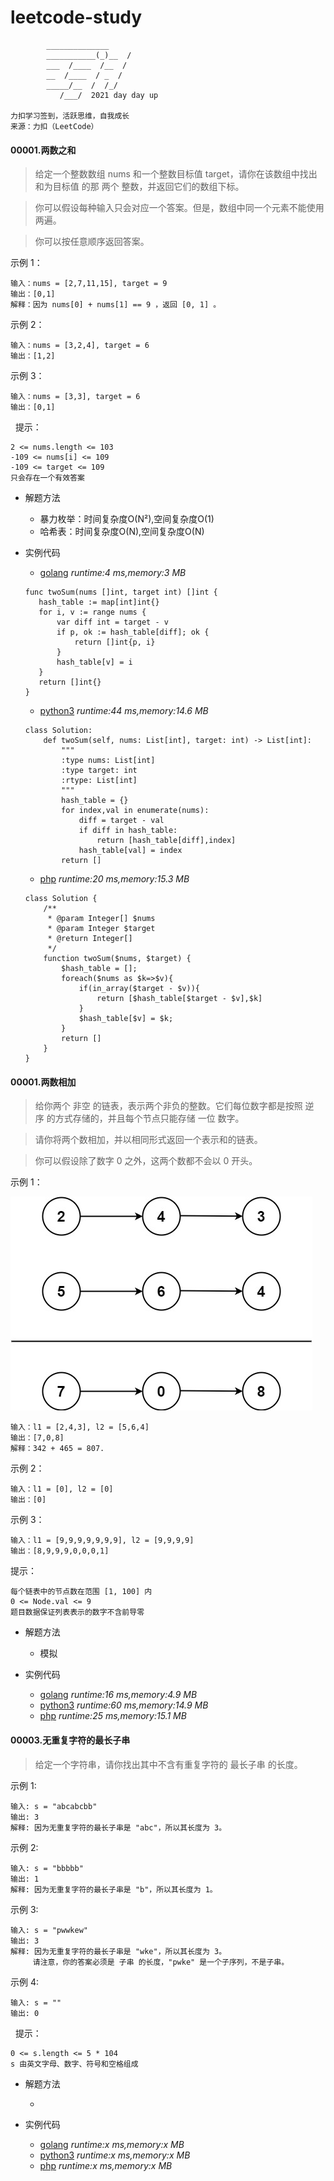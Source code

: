 # leetcode-study

            ______________
            ___________(_)__  /
            ___  /____  /__  / 
            __  /____  / _  /  
            _____/__  /  /_/   
               /___/  2021 day day up
    
    力扣学习签到，活跃思维，自我成长
    来源：力扣（LeetCode）
 
#### 00001.两数之和 

> 给定一个整数数组 nums 和一个整数目标值 target，请你在该数组中找出 和为目标值 的那 两个 整数，并返回它们的数组下标。

> 你可以假设每种输入只会对应一个答案。但是，数组中同一个元素不能使用两遍。

> 你可以按任意顺序返回答案。

示例 1：

    输入：nums = [2,7,11,15], target = 9
    输出：[0,1]
    解释：因为 nums[0] + nums[1] == 9 ，返回 [0, 1] 。
示例 2：

    输入：nums = [3,2,4], target = 6
    输出：[1,2]
示例 3：

    输入：nums = [3,3], target = 6
    输出：[0,1]
 
提示：

    2 <= nums.length <= 103
    -109 <= nums[i] <= 109
    -109 <= target <= 109
    只会存在一个有效答案

- 解题方法
    - 暴力枚举：时间复杂度O(N²),空间复杂度O(1)
    - 哈希表：时间复杂度O(N),空间复杂度O(N)
    
- 实例代码

    - [golang](./example/00001.go) *runtime:4 ms,memory:3 MB*
    ```
    func twoSum(nums []int, target int) []int {
       hash_table := map[int]int{}
       for i, v := range nums {
           var diff int = target - v
           if p, ok := hash_table[diff]; ok {
               return []int{p, i}
           }
           hash_table[v] = i
       }
       return []int{}
    }
    ```
    - [python3](./example/00001.py) *runtime:44 ms,memory:14.6 MB*
    ```
    class Solution:
        def twoSum(self, nums: List[int], target: int) -> List[int]:
            """
            :type nums: List[int]
            :type target: int
            :rtype: List[int]
            """
            hash_table = {}
            for index,val in enumerate(nums):
                diff = target - val
                if diff in hash_table:
                    return [hash_table[diff],index]
                hash_table[val] = index     
            return []
    ```
    - [php](./example/00001.php) *runtime:20 ms,memory:15.3 MB*
    ```
    class Solution {
        /**
         * @param Integer[] $nums
         * @param Integer $target
         * @return Integer[]
         */
        function twoSum($nums, $target) {
            $hash_table = [];
            foreach($nums as $k=>$v){
                if(in_array($target - $v)){
                    return [$hash_table[$target - $v],$k]
                }
                $hash_table[$v] = $k;
            }
            return []
        }
    }
    ```
    
#### 00001.两数相加 
        
> 给你两个 非空 的链表，表示两个非负的整数。它们每位数字都是按照 逆序 的方式存储的，并且每个节点只能存储 一位 数字。

> 请你将两个数相加，并以相同形式返回一个表示和的链表。

> 你可以假设除了数字 0 之外，这两个数都不会以 0 开头。

示例 1：

![addtwonumber1](./data/images/addtwonumber1.jpg)

    输入：l1 = [2,4,3], l2 = [5,6,4]
    输出：[7,0,8]
    解释：342 + 465 = 807.
    
示例 2：

    输入：l1 = [0], l2 = [0]
    输出：[0]
    
示例 3：

    输入：l1 = [9,9,9,9,9,9,9], l2 = [9,9,9,9]
    输出：[8,9,9,9,0,0,0,1]

提示：

    每个链表中的节点数在范围 [1, 100] 内
    0 <= Node.val <= 9
    题目数据保证列表表示的数字不含前导零
    
- 解题方法
    - 模拟
    
- 实例代码

    - [golang](./example/00002.go) *runtime:16 ms,memory:4.9 MB*
    - [python3](./example/00002.py) *runtime:60 ms,memory:14.9 MB*
    - [php](./example/00002.php) *runtime:25 ms,memory:15.1 MB*  

#### 00003.无重复字符的最长子串
    
> 给定一个字符串，请你找出其中不含有重复字符的 最长子串 的长度。

示例 1:

    输入: s = "abcabcbb"
    输出: 3 
    解释: 因为无重复字符的最长子串是 "abc"，所以其长度为 3。
示例 2:

    输入: s = "bbbbb"
    输出: 1
    解释: 因为无重复字符的最长子串是 "b"，所以其长度为 1。
示例 3:

    输入: s = "pwwkew"
    输出: 3
    解释: 因为无重复字符的最长子串是 "wke"，所以其长度为 3。
         请注意，你的答案必须是 子串 的长度，"pwke" 是一个子序列，不是子串。
示例 4:

    输入: s = ""
    输出: 0
 
提示：

    0 <= s.length <= 5 * 104
    s 由英文字母、数字、符号和空格组成
    
- 解题方法

    - 
    
- 实例代码
     
    - [golang](./example/00003.go) *runtime:x ms,memory:x MB*
    - [python3](./example/00003.py) *runtime:x ms,memory:x MB*
    - [php](./example/00003.php) *runtime:x ms,memory:x MB*  
